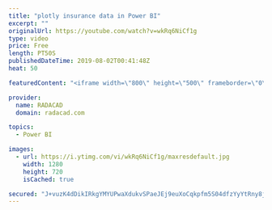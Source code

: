 ```yaml
---
title: "plotly insurance data in Power BI"
excerpt: ""
originalUrl: https://youtube.com/watch?v=wkRq6NiCf1g
type: video
price: Free
length: PT50S
publishedDateTime: 2019-08-02T00:41:48Z
heat: 50

featuredContent: "<iframe width=\"800\" height=\"500\" frameborder=\"0\" src=\"https://www.youtube.com/embed/wkRq6NiCf1g\" allow=\"accelerometer; autoplay; encrypted-media; gyroscope; picture-in-picture\" allowfullscreen></iframe>"

provider:
  name: RADACAD
  domain: radacad.com

topics:
  - Power BI

images:
  - url: https://i.ytimg.com/vi/wkRq6NiCf1g/maxresdefault.jpg
    width: 1280
    height: 720
    isCached: true

secured: "J+vuzK4dDikIRkgYMYUPwaXdukvSPaeJEj9euXoCqkpfm5S04dfzYyYtRny8jw1ERGVVl6RiYWl+26/F4P2TQK9iAzAq+4YnlqdCFA/wurBFONVB+dFvET+4oQOuGOTTjubeCtC0cSBBBp+KurVfpaA1p2r6HwDHgPbZHIwZxl5CUgfGFYltZ+NWcgyp+qOWMQyvus4+V7WLvtBsl3GbtEwKUXZ+pgfaXXHtGrtFYwbZStyc3nsl3ioiLVSiFDp7aHVELmUBoavXHb7o5yLAGBO+Mcu4WYaRtV+cA5RCCWuPDaeE3LYpyiXWZAEMkCLsVUhDEK2A9FVrvikce3x7wFtoKaukukJEC8OlAeLDLQI6ho0vjnFTU9O2AlJjuceYiHHKZiO9j9H6ATs6VUL7GC0Q0ZoFHNfh3xr+PWA8Byk=;uTbME2W610NnHPqO1zSDzg=="
---
```


